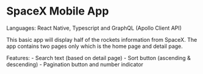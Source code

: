 # SpaceX Mobile App

Languages: React Native, Typescript and GraphQL (Apollo Client API)

This basic app will display half of the rockets information from SpaceX.
The app contains two pages only which is the home page and detail page.

Features: - Search text (based on detail page)
          - Sort button (ascending & descending)
          - Pagination button and number indicator
